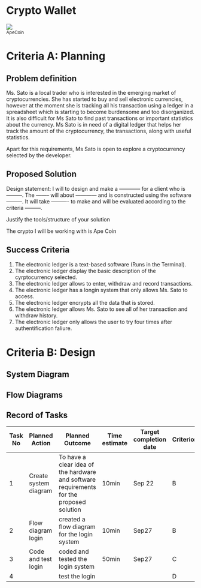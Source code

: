 # Crypto Wallet

![](ApeCoin.gif)   
<sub>ApeCoin</sub>

# Criteria A: Planning

## Problem definition

Ms. Sato is a local trader who is interested in the emerging market of cryptocurrencies. She has started to buy and sell electronic currencies, however at the moment she is tracking all his transaction using a ledger in a spreadsheet which is starting to become burdensome and too disorganized. It is also difficult for Ms Sato to find past transactions or important statistics about the currency. Ms Sato is in need of a digital ledger that helps her track the amount of the cryptocurrency, the transactions, along with useful statistics. 

Apart for this requirements, Ms Sato is open to explore a cryptocurrency selected by the developer.

## Proposed Solution

Design statement:
I will to design and make a ———— for a client who is ———. The ——– will about ———— and is constructed using the software ———. It will take  ———- to make and will be evaluated according to the criteria ———.

Justify the tools/structure of your solution

The crypto I will be working with is Ape Coin

## Success Criteria
1. The electronic ledger is a text-based software (Runs in the Terminal).
2. The electronic ledger display the basic description of the cyrptocurrency selected.
3. The electronic ledger allows to enter, withdraw and record transactions.
4. The electronic ledger has a longin system that only allows Ms. Sato to access.
5. The electronic ledger encrypts all the data that is stored.
6. The electronic ledger allows Ms. Sato to see all of her transaction and withdraw history.
7. The electronic ledger only allows the user to try four times after authentification faliure.

# Criteria B: Design

## System Diagram

## Flow Diagrams


## Record of Tasks
| Task No | Planned Action                                                | Planned Outcome                                                                                                 | Time estimate | Target completion date | Criterion |
|---------|---------------------------------------------------------------|-----------------------------------------------------------------------------------------------------------------|---------------|------------------------|-----------|
| 1 | Create system diagram| To have a clear idea of the hardware and software requirements for the proposed solution | 10min | Sep 22 | B |
| 2 | Flow diagram login  | created a flow diagram for the login system | 10min | Sep27 | B |
| 3 | Code and test login | coded and tested the login system           | 50min | Sep27 | C |
| 4 |                     | test the login                              |       |       | D |
